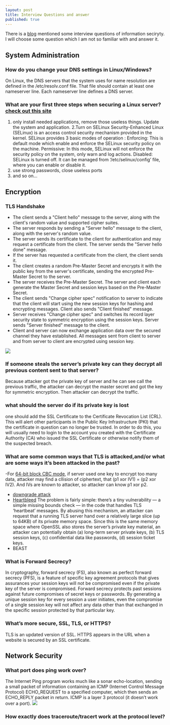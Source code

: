 ```yaml
---
layout: post
title: Interview Questions and answer
published: true
---
```


There is a [blog](https://danielmiessler.com/study/infosec_interview_questions/) mentioned some interview questions of information seciryty. I will choose some question which I am not so familiar with and answer it. 

## System Administration
### How do you change your DNS settings in Linux/Windows?
On Linux, the DNS servers that the system uses for name resolution are defined in the /etc/resolv.conf file. That file should contain at least one nameserver line. Each nameserver line defines a DNS server. 
### What are your first three steps when securing a Linux server?[check out this site](https://medium.com/viithiisys/10-steps-to-secure-linux-server-for-production-environment-a135109a57c5)
1. only install needed applications, remove those useless things. Update the system and application.
2.Turn on SELinux
Security-Enhanced Linux (SELinux) is an access control security mechanism provided in the kernel.
SELinux provides 3 basic modes of operation :
Enforcing: This is default mode which enable and enforce the SELinux security policy on the machine.
Permissive: In this mode, SELinux will not enforce the security policy on the system, only warn and log actions.
Disabled: SELinux is turned off.
It can be managed from ‘/etc/selinux/config’ file, where you can enable or disable it.
3. use strong passwords, close useless ports
4. and so on...

## Encryption
### TLS Handshake
- The client sends a "Client hello" message to the server, along with the client's random value and supported cipher suites.
- The server responds by sending a "Server hello" message to the client, along with the server's random value.
- The server sends its certificate to the client for authentication and may request a certificate from the client. The server sends the "Server hello done" message.
- If the server has requested a certificate from the client, the client sends it.
- The client creates a random Pre-Master Secret and encrypts it with the public key from the server's certificate, sending the encrypted Pre-Master Secret to the server.
- The server receives the Pre-Master Secret. The server and client each generate the Master Secret and session keys based on the Pre-Master Secret.
- The client sends "Change cipher spec" notification to server to indicate that the client will start using the new session keys for hashing and encrypting messages. Client also sends "Client finished" message.
- Server receives "Change cipher spec" and switches its record layer security state to symmetric encryption using the session keys. Server sends "Server finished" message to the client.
- Client and server can now exchange application data over the secured channel they have established. All messages sent from client to server and from server to client are encrypted using session key.

![](https://cheapsslsecurity.com/blog/wp-content/uploads/2017/10/ssl-tls-handshake-process-1024x670.png)

### If someone steals the server’s private key can they decrypt all previous content sent to that server?

Because attacker got the private key of server and he can see call the previous traffic, the attacker can decrypt the master secret and got the key for symmetric encryption. Then attacker can decrypt the traffic. 

### what should the server do if its private key is lost

one should add the SSL Certificate to the Certificate Revocation List (CRL). This will alert other participants in the Public Key Infrastructure (PKI) that the certificate in question can no longer be trusted. In order to do this, you will usually need to login to the account you created with the Certificate Authority (CA) who issued the SSL Certificate or otherwise notify them of the suspected breach.

### What are some common ways that TLS is attacked,and/or what are some ways it’s been attacked in the past?
-For [64-bit block CBC mode](https://blog.cryptographyengineering.com/2016/08/24/attack-of-week-64-bit-ciphers-in-tls/), if server used one key to encrypt too many data, attacker may find a cllision of ciphertext, that (p1 xor IV1) = (p2 xor IV2). And IVs are known to attacker, so attacker can know p1 xor p2.
- [downgrade attack](https://p16.praetorian.com/blog/man-in-the-middle-tls-ssl-protocol-downgrade-attack)
- [Heartbleed](https://blog.cryptographyengineering.com/2014/04/08/attack-of-the-week-openssl-heartbleed/) The problem is fairly simple: there’s a tiny vulnerability — a simple missing bounds check — in the code that handles TLS ‘heartbeat’ messages. By abusing this mechanism, an attacker can request that a running TLS server hand over a relatively large slice (up to 64KB) of its private memory space. Since this is the same memory space where OpenSSL also stores the server’s private key material, an attacker can potentially obtain (a) long-term server private keys, (b) TLS session keys, (c) confidential data like passwords, (d) session ticket keys.
- BEAST

### What is Forward Secrecy?
In cryptography, forward secrecy (FS), also known as perfect forward secrecy (PFS), is a feature of specific key agreement protocols that gives assurances your session keys will not be compromised even if the private key of the server is compromised. Forward secrecy protects past sessions against future compromises of secret keys or passwords. By generating a unique session key for every session a user initiates, even the compromise of a single session key will not affect any data other than that exchanged in the specific session protected by that particular key. 

### What’s more secure, SSL, TLS, or HTTPS?
TLS is an updated version of SSL. HTTPS appears in the URL when a website is secured by an SSL certificate.

## Network Security
### What port does ping work over?
The Internet Ping program works much like a sonar echo-location, sending a small packet of information containing an ICMP (Internet Control Message Protocol) ECHO_REQUEST to a specified computer, which then sends an ECHO_REPLY packet in return. ICMP is a layer 3 protocol (it doesn’t work over a port). 
![]({{site.baseurl}}/http://3.bp.blogspot.com/-3_RDo_l9TXM/Uu6AB4phjsI/AAAAAAAACh4/DyHJ3b3Mm8I/s1600/networklayers.png)

### How exactly does traceroute/tracert work at the protocol level?

